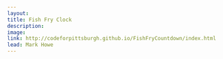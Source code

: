 ```yaml
---
layout:
title: Fish Fry Clock
description: 
image: 
link: http://codeforpittsburgh.github.io/FishFryCountdown/index.html
lead: Mark Howe
---
```

<script>
  window.location.href = "{{ page.link }}";
</script>